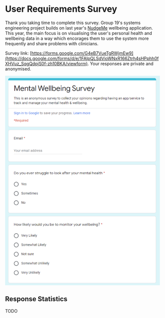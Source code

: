 # User Requirements Survey

Thank you taking time to complete this survey. Group 19's systems engineering project builds on last year's [NudgeMe](http://students.cs.ucl.ac.uk/2020/group26/) wellbeing application. This year, the main focus is on visualising the user's personal health and wellbeing data in a way which encorages them to use the system more frequently and share problems with clinicians. 

Survey link: [https://forms.google.com/G4eB7VueTgRWjmEw9](https://docs.google.com/forms/d/e/1FAIpQLSdVioWNxR166Ztrh4sHPphh0fXHVuz_SqgQdpjS0f-zh10BKA/viewform). Your responses are private and anonymised.

<img src='./images/Capture.PNG'>

## Response Statistics

TODO

